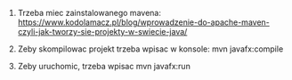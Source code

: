 1. Trzeba miec zainstalowanego mavena: https://www.kodolamacz.pl/blog/wprowadzenie-do-apache-maven-czyli-jak-tworzy-sie-projekty-w-swiecie-java/

2. Zeby skompilowac projekt trzeba wpisac w konsole: mvn javafx:compile

3. Zeby uruchomic, trzeba wpisac mvn javafx:run
